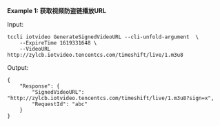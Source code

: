 **Example 1: 获取视频防盗链播放URL**



Input: 

```
tccli iotvideo GenerateSignedVideoURL --cli-unfold-argument  \
    --ExpireTime 1619331648 \
    --VideoURL http://zylcb.iotvideo.tencentcs.com/timeshift/live/1.m3u8
```

Output: 
```
{
    "Response": {
        "SignedVideoURL": "http://zylcb.iotvideo.tencentcs.com/timeshift/live/1.m3u8?sign=x",
        "RequestId": "abc"
    }
}
```

